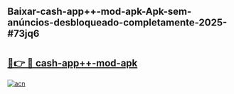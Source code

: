 ## Baixar-cash-app++-mod-apk-Apk-sem-anúncios-desbloqueado-completamente-2025-#73jq6

# <h2><a href="https://ainizakaria.my?title=cash-app++-mod-apk&ref=20M">🔗👉 🔴 cash-app++-mod-apk</a></h2>

[![acn](https://github.com/user-attachments/assets/0f9c940e-d8b0-45ae-aac7-cd30a18b3e1c)](https://ainizakaria.my?title=cash-app++-mod-apk&ref=20M)

